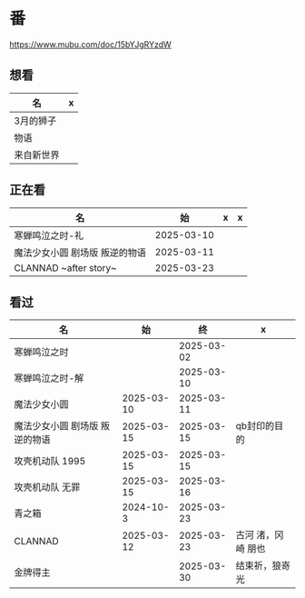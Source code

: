 # 番

https://www.mubu.com/doc/15bYJgRYzdW

## 想看

| 名         | x    |
| ---------- | ---- |
| 3月的狮子  |      |
| 物语       |      |
| 来自新世界 |      |

## 正在看

| 名                             | 始         | x    | x    |
| ------------------------------ | ---------- | ---- | ---- |
| 寒蝉鸣泣之时-礼                | 2025-03-10 |      |      |
| 魔法少女小圆 剧场版 叛逆的物语 | 2025-03-11 |      |      |
| CLANNAD ~after story~          | 2025-03-23 |      |      |


## 看过

| 名              | 始   | 终         | x    |
| --------------- | ---- | ---------- | ---- |
| 寒蝉鸣泣之时 |  | 2025-03-02 |  |
| 寒蝉鸣泣之时-解 |      | 2025-03-10 |      |
| 魔法少女小圆    | 2025-03-10 | 2025-03-11 |      |
| 魔法少女小圆 剧场版 叛逆的物语 | 2025-03-15 | 2025-03-15 | qb封印的目的 |
| 攻壳机动队 1995 | 2025-03-15 | 2025-03-15 |  |
| 攻壳机动队 无罪 | 2025-03-15 | 2025-03-16 | |
| 青之箱 | 2024-10-3 | 2025-03-23 | |
| CLANNAD | 2025-03-12 | 2025-03-23 | 古河 渚，冈崎 朋也 |
| 金牌得主 |  | 2025-03-30 | 结束祈，狼嵜光 |

